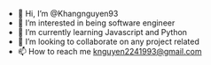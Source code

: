 - 👋 Hi, I’m @Khangnguyen93
- 👀 I’m interested in being software engineer
- 🌱 I’m currently learning Javascript and Python
- 💞️ I’m looking to collaborate on any project related
- 📫 How to reach me knguyen2241993@gmail.com

<!---
Khangnguyen93/Khangnguyen93 is a ✨ special ✨ repository because its `README.md` (this file) appears on your GitHub profile.
You can click the Preview link to take a look at your changes.
--->
